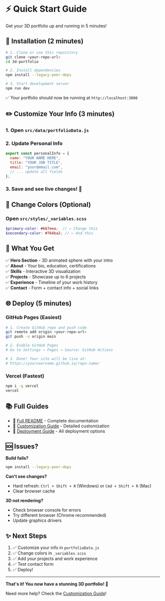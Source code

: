 # ⚡ Quick Start Guide

Get your 3D portfolio up and running in 5 minutes!

## 🚀 Installation (2 minutes)

```bash
# 1. Clone or use this repository
git clone <your-repo-url>
cd 3d-portfolio

# 2. Install dependencies
npm install --legacy-peer-deps

# 3. Start development server
npm run dev
```

✅ Your portfolio should now be running at `http://localhost:3000`

## ✏️ Customize Your Info (3 minutes)

### 1. Open `src/data/portfolioData.js`

### 2. Update Personal Info
```javascript
export const personalInfo = {
  name: "YOUR NAME HERE",
  title: "YOUR JOB TITLE",
  email: "your@email.com",
  // ... update all fields
};
```

### 3. Save and see live changes! 🎉

## 🎨 Change Colors (Optional)

### Open `src/styles/_variables.scss`
```scss
$primary-color: #667eea;  // ← Change this
$secondary-color: #764ba2; // ← And this
```

## 📱 What You Get

✅ **Hero Section** - 3D animated sphere with your intro  
✅ **About** - Your bio, education, certifications  
✅ **Skills** - Interactive 3D visualization  
✅ **Projects** - Showcase up to 6 projects  
✅ **Experience** - Timeline of your work history  
✅ **Contact** - Form + contact info + social links  

## 🌐 Deploy (5 minutes)

### GitHub Pages (Easiest)

```bash
# 1. Create GitHub repo and push code
git remote add origin <your-repo-url>
git push -u origin main

# 2. Enable GitHub Pages
# Go to Settings → Pages → Source: GitHub Actions

# 3. Done! Your site will be live at:
# https://yourusername.github.io/repo-name/
```

### Vercel (Fastest)

```bash
npm i -g vercel
vercel
```

## 📚 Full Guides

- 📖 [Full README](README.md) - Complete documentation
- 🎨 [Customization Guide](CUSTOMIZATION_GUIDE.md) - Detailed customization
- 🚀 [Deployment Guide](DEPLOYMENT_GUIDE.md) - All deployment options

## 🆘 Issues?

**Build fails?**
```bash
npm install --legacy-peer-deps
```

**Can't see changes?**
- Hard refresh: `Ctrl + Shift + R` (Windows) or `Cmd + Shift + R` (Mac)
- Clear browser cache

**3D not rendering?**
- Check browser console for errors
- Try different browser (Chrome recommended)
- Update graphics drivers

## ✨ Next Steps

1. ✅ Customize your info in `portfolioData.js`
2. ✅ Change colors in `_variables.scss`
3. ✅ Add your projects and work experience
4. ✅ Test contact form
5. ✅ Deploy!

---

**That's it! You now have a stunning 3D portfolio! 🎉**

Need more help? Check the [Customization Guide](CUSTOMIZATION_GUIDE.md)!

